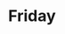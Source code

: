 ---
IMPORTANT: WHEN A VALUE CONTAINS A COLON FOLLOWED BY A SPACE, YOU MUST USE &#58;

layout: print2
title: Friday

sermon: “Water From the Last Resort”
speaker: Pastor Harold Kim
scripture: Exodus 17:1-7
---